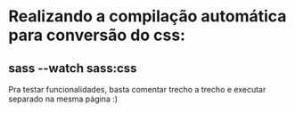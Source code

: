 # Realizando a compilação automática para conversão do css:

## sass --watch sass:css

Pra testar funcionalidades, basta comentar trecho a trecho e executar separado na mesma página :)
